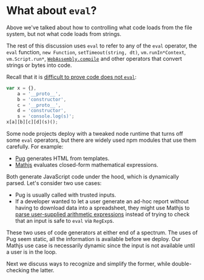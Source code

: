 # What about `eval`?

Above we've talked about how to controlling what code loads
from the file system, but not what code loads from strings.

The rest of this discussion uses `eval` to refer to any of the `eval`
operator, the `eval` function, `new Function`, `setTimeout(string, dt)`,
`vm.runIn*Context`, `vm.Script.run*`, [`WebAssembly.compile`][] and
other operators that convert strings or bytes into code.

Recall that it is
[difficult to prove code does not `eval`](../chapter-1/threat-RCE.md):

```js
var x = {},
    a = '__proto__',
    b = 'constructor',
    c = '__proto__',
    d = 'constructor',
    s = 'console.log(s)';
x[a][b][c][d](s)();
```

Some node projects deploy with a tweaked node runtime that turns off
some `eval` operators, but there are widely used npm modules that use
them carefully.  For example:

*  [Pug](https://pugjs.org/) generates HTML from templates.
*  [Mathjs](http://mathjs.org/) evaluates
   closed-form mathematical expressions.

Both generate JavaScript code under the hood, which is dynamically
parsed.  Let's consider two use cases:

*  Pug is usually called with trusted inputs.
*  If a developer wanted to let a user generate an ad-hoc report
   without having to download data into a spreadsheet, they might use Mathjs to
   [parse user-supplied arithmetic expressions][mathjs more_secure_eval]
   instead of trying to check that an input is safe to `eval` via `RegExp`s.

These two uses of code generators at either end of a spectrum.
The uses of Pug seem static, all the information is available before
we deploy.  Our Mathjs use case is necessarily dynamic since the
input is not available until a user is in the loop.

Next we discuss ways to recognize and simplify the former, while
double-checking the latter.

[`WebAssembly.compile`]: http://webassembly.org/docs/js/#webassemblycompile
[mathjs more_secure_eval]: http://mathjs.org/examples/advanced/more_secure_eval.js.html
